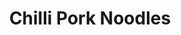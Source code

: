 ---
title: Chilli Pork Noodles
metadata:
  title: Chilli Pork Noodles
  servings: '4'
  course: Main
ingredients:
- name: noodles
  amount: 4 portions
- name: water
  amount: 250 ml
- name: stock cube
  amount: '1'
- name: pork mince
  amount: 500g
- name: red chilli
  amount: '2'
- name: red pepper
  amount: '1'
- name: chopped tomatoes
  amount: 400 g
- name: onion
  amount: '1'
- name: coconut oil
  amount: 1 tsp
- name: green pepper
  amount: '1'
cookware:
- name: frying pan
steps:
- description: Dice the onion.
- description: Add a teaspoon of coconut oil to a frying pan on a high heat, and add
    the diced onion.
- description: Once the onions have softened, add the pork mince and cook until it's
    lightly browned.
- description: Add in chopped tomatoes, stock cube and water.
- description: While that's cooking, chop and then add your red chilli, a red pepper
    and a green pepper.
- description: Simmer for around 30 minutes until the sauce has reduced.
- description: Cook the noodles and then add them to the mince. Stir through and serve.

---